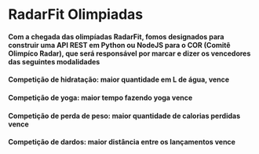 # RadarFit Olimpiadas

#### Com a chegada das olimpíadas RadarFit, fomos designados para construir uma API REST em Python ou NodeJS para o COR (Comitê Olimpíco Radar), que será responsável por marcar e dizer os vencedores das seguintes modalidades

#### Competição de hidratação: maior quantidade em L de água, vence

#### Competição de yoga: maior tempo fazendo yoga vence

#### Competição de perda de peso: maior quantidade de calorias perdidas vence

#### Competição de dardos: maior distância entre os lançamentos vence
